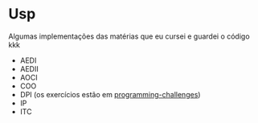 # Usp

Algumas implementações das matérias que eu cursei e guardei o código kkk

* AEDI
* AEDII
* AOCI
* COO
* DPI (os exercícios estão em [programming-challenges](https://github.com/HTsuyoshi/programming-challenges))
* IP
* ITC
